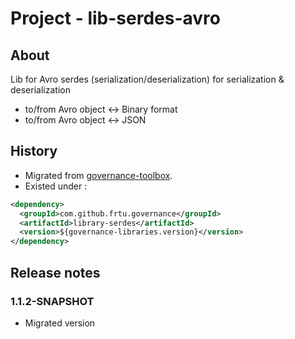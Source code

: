 # Project - lib-serdes-avro

## About

Lib for Avro serdes (serialization/deserialization) for serialization & deserialization 

* to/from Avro object <-> Binary format
* to/from Avro object <-> JSON

## History

* Migrated from [governance-toolbox](https://github.com/frtu/governance-toolbox/tree/master/libraries/library-serdes).
* Existed under :

```XML
<dependency>
  <groupId>com.github.frtu.governance</groupId>
  <artifactId>library-serdes</artifactId>
  <version>${governance-libraries.version}</version>
</dependency>
```

## Release notes

### 1.1.2-SNAPSHOT

* Migrated version